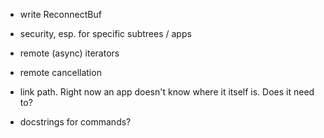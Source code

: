 
* write ReconnectBuf
* security, esp. for specific subtrees / apps
* remote (async) iterators
* remote cancellation
* link path. Right now an app doesn't know where it itself is.
  Does it need to?

* docstrings for commands?

